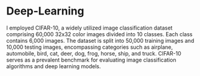 # Deep-Learning


I employed CIFAR-10, a widely utilized image classification dataset comprising 60,000 32x32 color images divided into 10 classes.
Each class contains 6,000 images. The dataset is split into 50,000 training images and 10,000 testing images, encompassing categories such as airplane, automobile, bird, cat, deer, dog, frog, horse, ship, and truck. 
CIFAR-10 serves as a prevalent benchmark for evaluating image classification algorithms and deep learning models.
